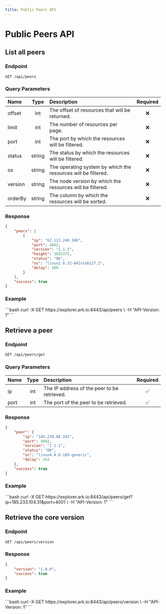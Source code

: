```yaml
---
title: Public Peers API
---
```


# Public Peers API

## List all peers

### Endpoint

```
GET /api/peers
```

### Query Parameters

| Name    | Type   | Description                                                   | Required |
| :------ | :----: | :------------------------------------------------------------ | :------: |
| offset  | int    | The offset of resources that will be returned.                | :x:      |
| limit   | int    | The number of resources per page.                             | :x:      |
| port    | int    | The port by which the resources will be filtered.             | :x:      |
| status  | string | The status by which the resources will be filtered.           | :x:      |
| os      | string | The operating system by which the resources will be filtered. | :x:      |
| version | string | The node version by which the resources will be filtered.     | :x:      |
| orderBy | string | The column by which the resources will be sorted.             | :x:      |

### Response

```json
{
    "peers": [
        {
            "ip": "62.113.246.106",
            "port": 4002,
            "version": "1.1.1",
            "height": 3035375,
            "status": "OK",
            "os": "linux2.6.32-042stab127.2",
            "delay": 109
        }
    ],
    "success": true
}
```

### Example

<request-example>
```bash
curl -X GET https://explorer.ark.io:8443/api/peers \
  -H "API-Version: 1"
```
</request-example>

## Retrieve a peer

### Endpoint

```
GET /api/peers/get
```

### Query Parameters

| Name | Type | Description                                 | Required           |
| :--- | :--: | :------------------------------------------ | :----------------: |
| ip   | int  | The IP address of the peer to be retrieved. | :white_check_mark: |
| port | int  | The port of the peer to be retrieved.       | :white_check_mark: |

### Response

```json
{
    "peer": {
        "ip": "145.239.88.101",
        "port": 4002,
        "version": "1.1.1",
        "status": "OK",
        "os": "linux4.4.0-109-generic",
        "delay": 254
    },
    "success": true
}
```

### Example

<request-example>
```bash
curl -X GET https://explorer.ark.io:8443/api/peers/get?ip=185.233.104.31&port=4001 \
  -H "API-Version: 1"
```
</request-example>

## Retrieve the core version

### Endpoint

```
GET /api/peers/version
```

### Response

```json
{
    "version": "1.0.0",
    "success": true
}
```

### Example

<request-example>
```bash
curl -X GET https://explorer.ark.io:8443/api/peers/version \
  -H "API-Version: 1"
```
</request-example>
